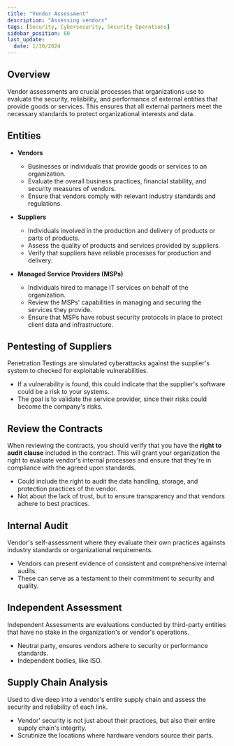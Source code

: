 ```yaml
---
title: "Vendor Assessment"
description: "Assessing vendors"
tags: [Security, Cybersecurity, Security Operations]
sidebar_position: 60
last_update:
  date: 1/30/2024
---
```



## Overview

Vendor assessments are crucial processes that organizations use to evaluate the security, reliability, and performance of external entities that provide goods or services. This ensures that all external partners meet the necessary standards to protect organizational interests and data.

## Entities

- **Vendors**
  - Businesses or individuals that provide goods or services to an organization.
  - Evaluate the overall business practices, financial stability, and security measures of vendors.
  - Ensure that vendors comply with relevant industry standards and regulations.

- **Suppliers**
  - Individuals involved in the production and delivery of products or parts of products.
  - Assess the quality of products and services provided by suppliers.
  - Verify that suppliers have reliable processes for production and delivery.

- **Managed Service Providers (MSPs)**
  - Individuals hired to manage IT services on behalf of the organization.
  - Review the MSPs' capabilities in managing and securing the services they provide.
  - Ensure that MSPs have robust security protocols in place to protect client data and infrastructure.

## Pentesting of Suppliers 

Penetration Testings are simulated cyberattacks against the supplier's system to checked for exploitable vulnerabilities.

- If a vulnerability is found, this could indicate that the supplier's software could be a risk to your systems.
- The goal is to validate the service provider, since their risks could become the company's risks.

## Review the Contracts 

When reviewing the contracts, you should verify that you have the **right to audit clause** included in the contract. This will grant your organization the right to evaluate vendor's internal processes and ensure that they're in compliance with the agreed upon standards.

- Could include the right to audit the data handling, storage, and protection practices of the vendor.
- Not about the lack of trust, but to ensure transparency and that vendors adhere to best practices.

## Internal Audit 

Vendor's self-assessment where they evaluate their own practices againsts industry standards or organizational requirements.

- Vendors can present evidence of consistent and comprehensive internal audits.
- These can serve as a testament to their commitment to security and quality.

## Independent Assessment 

Independent Assessments are evaluations conducted by third-party entities that have no stake in the organization's or vendor's operations.

- Neutral party, ensures vendors adhere to security or performance standards.
- Independent bodies, like ISO.

## Supply Chain Analysis 

Used to dive deep into a vendor's entire supply chain and assess the security and reliability of each link.

- Vendor' security is not just about their practices, but also their entire supply chain's integrity.
- Scrutinize the locations where hardware vendors source their parts.


